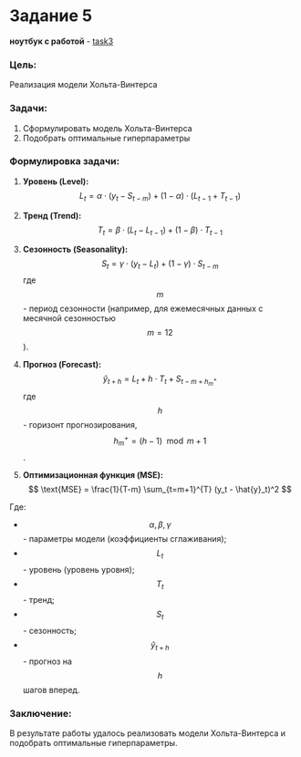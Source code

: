 # Задание 5
**ноутбук с работой** - [task3](https://github.com/alkomarova/math_modeling/blob/task5/task5.ipynb)
### Цель:
Реализация модели Хольта-Винтерса

### Задачи: 
1. Сформулировать модель Хольта-Винтерса
2. Подобрать оптимальные гиперпараметры

### Формулировка задачи: 
1. **Уровень (Level):**
   $$ L_t = \alpha \cdot (y_t - S_{t-m}) + (1 - \alpha) \cdot (L_{t-1} + T_{t-1}) $$

2. **Тренд (Trend):**
   $$ T_t = \beta \cdot (L_t - L_{t-1}) + (1 - \beta) \cdot T_{t-1} $$

3. **Сезонность (Seasonality):**
   $$ S_t = \gamma \cdot (y_t - L_t) + (1 - \gamma) \cdot S_{t-m} $$
   где $$ m $$- период сезонности (например, для ежемесячных данных с месячной сезонностью $$m = 12 $$).

4. **Прогноз (Forecast):**
   $$ \hat{y}_{t+h} = L_t + h \cdot T_t + S_{t-m+h_m^+} $$
   где $$h$$ - горизонт прогнозирования, $$ h_m^+ = (h-1) \mod m + 1 $$.

5. **Оптимизационная функция (MSE):**
   $$ \text{MSE} = \frac{1}{T-m} \sum_{t=m+1}^{T} (y_t - \hat{y}_t)^2 $$

Где:
- $$ \alpha, \beta, \gamma $$ - параметры модели (коэффициенты сглаживания);
- $$ L_t $$ - уровень (уровень уровня);
- $$ T_t $$ - тренд;
- $$ S_t $$ - сезонность;
- $$ \hat{y}_{t+h} $$ - прогноз на $$ h $$ шагов вперед.


### Заключение: 
В результате работы удалось реализовать модели Хольта-Винтерса и подобрать оптимальные гиперпараметры.
